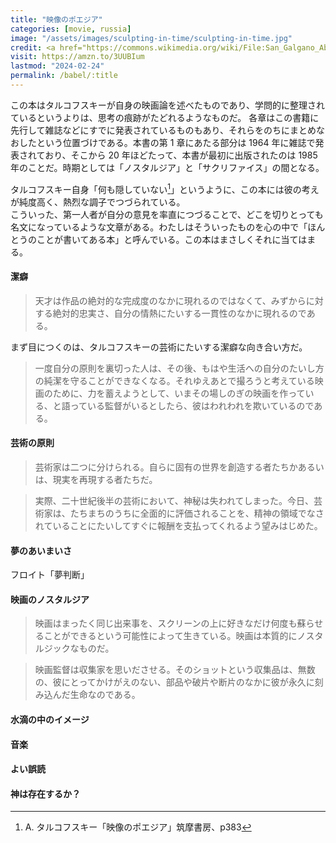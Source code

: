 ```yaml
---
title: "映像のポエジア"
categories: [movie, russia]
image: "/assets/images/sculpting-in-time/sculpting-in-time.jpg"
credit: <a href="https://commons.wikimedia.org/wiki/File:San_Galgano_Abbey_interior_03.jpg">Spike</a>, <a href="https://creativecommons.org/licenses/by-sa/4.0">CC BY-SA 4.0</a>, via Wikimedia Commons
visit: https://amzn.to/3UUBIum
lastmod: "2024-02-24"
permalink: /babel/:title
---
```


この本はタルコフスキーが自身の映画論を述べたものであり、学問的に整理されているというよりは、思考の痕跡がたどれるようなものだ。
各章はこの書籍に先行して雑誌などにすでに発表されているものもあり、それらをのちにまとめなおしたという位置づけである。本書の第 1 章にあたる部分は 1964 年に雑誌で発表されており、そこから 20 年ほどたって、本書が最初に出版されたのは 1985 年のことだ。時期としては「ノスタルジア」と「サクリファイス」の間となる。

タルコフスキー自身「何も隠していない[^1]」というように、この本には彼の考えが純度高く、熱烈な調子でつづられている。  
こういった、第一人者が自分の意見を率直につづることで、どこを切りとっても名文になっているような文章がある。わたしはそういったものを心の中で「ほんとうのことが書いてある本」と呼んでいる。この本はまさしくそれに当てはまる。

#### 潔癖

> 天才は作品の絶対的な完成度のなかに現れるのではなくて、みずからに対する絶対的忠実さ、自分の情熱にたいする一貫性のなかに現れるのである。

まず目につくのは、タルコフスキーの芸術にたいする潔癖な向き合い方だ。

> 一度自分の原則を裏切った人は、その後、もはや生活への自分のたいし方の純潔を守ることができなくなる。それゆえあとで撮ろうと考えている映画のために、力を蓄えようとして、いまその場しのぎの映画を作っている、と語っている監督がいるとしたら、彼はわれわれを欺いているのである。

#### 芸術の原則

> 芸術家は二つに分けられる。自らに固有の世界を創造する者たちかあるいは、現実を再現する者たちだ。

> 実際、二十世紀後半の芸術において、神秘は失われてしまった。今日、芸術家は、たちまちのうちに全面的に評価されることを、精神の領域でなされていることにたいしてすぐに報酬を支払ってくれるよう望みはじめた。

#### 夢のあいまいさ

フロイト「夢判断」

#### 映画のノスタルジア

> 映画はまったく同じ出来事を、スクリーンの上に好きなだけ何度も蘇らせることができるという可能性によって生きている。映画は本質的にノスタルジックなものだ。

> 映画監督は収集家を思いださせる。そのショットという収集品は、無数の、彼にとってかけがえのない、部品や破片や断片のなかに彼が永久に刻み込んだ生命なのである。

#### 水滴の中のイメージ

#### 音楽

#### よい誤読

#### 神は存在するか？

[^1]: A. タルコフスキー「映像のポエジア」筑摩書房、p383
